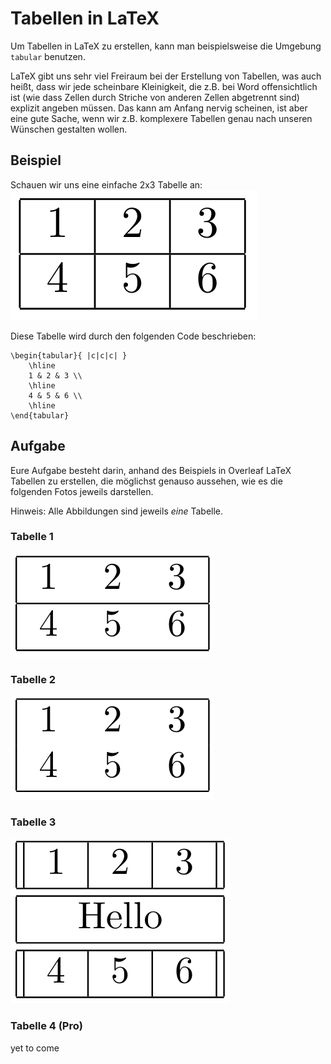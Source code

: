 # Tabellen in LaTeX 

Um Tabellen in LaTeX zu erstellen, kann man beispielsweise die Umgebung `tabular` benutzen. 

LaTeX gibt uns sehr viel Freiraum bei der Erstellung von Tabellen, was auch heißt, dass wir jede scheinbare Kleinigkeit, die z.B. bei Word offensichtlich ist (wie dass Zellen durch Striche von anderen Zellen abgetrennt sind) explizit angeben müssen. Das kann am Anfang nervig scheinen, ist aber eine gute Sache, wenn wir z.B. komplexere Tabellen genau nach unseren Wünschen gestalten wollen.

## Beispiel

Schauen wir uns eine einfache 2x3 Tabelle an: 
![](image.png)

Diese Tabelle wird durch den folgenden Code beschrieben: 

```
\begin{tabular}{ |c|c|c| } 
    \hline
    1 & 2 & 3 \\ 
    \hline
    4 & 5 & 6 \\ 
    \hline
\end{tabular}
```

## Aufgabe

Eure Aufgabe besteht darin, anhand des Beispiels in Overleaf LaTeX Tabellen zu erstellen, die möglichst genauso aussehen, wie es die folgenden Fotos jeweils darstellen. 

Hinweis: Alle Abbildungen sind jeweils *eine* Tabelle.

### Tabelle 1

![alt text](image-1.png)

### Tabelle 2

![alt text](image-2.png)

### Tabelle 3

![alt text](image-3.png)

### Tabelle 4 (Pro)

yet to come
